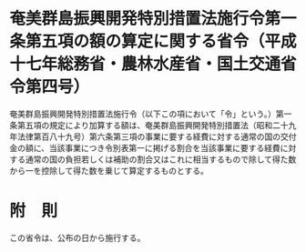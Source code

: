 # 奄美群島振興開発特別措置法施行令第一条第五項の額の算定に関する省令（平成十七年総務省・農林水産省・国土交通省令第四号）
奄美群島振興開発特別措置法施行令（以下この項において「令」という。）第一条第五項の規定により加算する額は、奄美群島振興開発特別措置法（昭和二十九年法律第百八十九号）第六条第三項の事業に要する経費に対する通常の国の交付金の額に、当該事業につき令別表第一に掲げる割合を当該事業に要する経費に対する通常の国の負担若しくは補助の割合又はこれに相当するもので除して得た数から一を控除して得た数を乗じて算定するものとする。
# 附　則
この省令は、公布の日から施行する。
